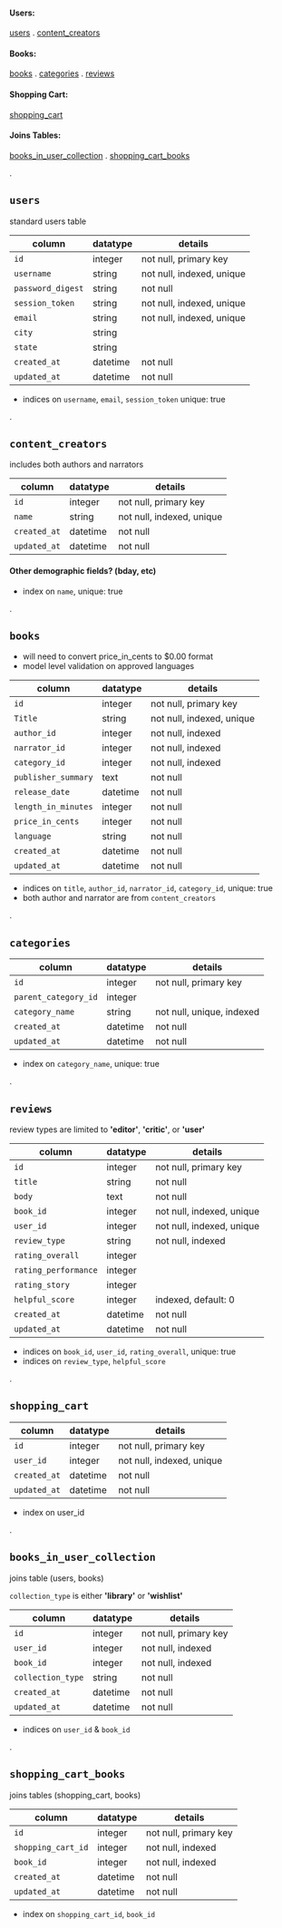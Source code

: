 #### Users: 
 [users](https://github.com/mschl0ss/laudable/wiki/DB-Schema#users) .
 [content_creators](https://github.com/mschl0ss/laudable/wiki/DB-Schema#content_creators)

#### Books:
 [books](https://github.com/mschl0ss/laudable/wiki/DB-Schema#books) .
 [categories](https://github.com/mschl0ss/laudable/wiki/DB-Schema#categories) .
 [reviews](https://github.com/mschl0ss/laudable/wiki/DB-Schema#reviews)

#### Shopping Cart:
[shopping_cart](https://github.com/mschl0ss/laudable/wiki/DB-Schema#shopping_cart)

#### Joins Tables:
 [books_in_user_collection](https://github.com/mschl0ss/laudable/wiki/DB-Schema#books_in_user_collection) .
 [shopping_cart_books](https://github.com/mschl0ss/laudable/wiki/DB-Schema#shopping_cart_books)


.

## `users`
standard users table

|column|datatype|details|
|---|---|---|
|`id`|integer|not null, primary key|
|`username`|string|not null, indexed, unique|
|`password_digest`|string|not null|
|`session_token`|string|not null, indexed, unique|
|`email`|string|not null, indexed, unique|
|`city`|string| |
|`state`|string| |
|`created_at`|datetime|not null|
|`updated_at`|datetime|not null|

 * indices on `username`, `email`, `session_token` unique: true

.

## `content_creators`
includes both authors and narrators

|column|datatype|details|
|---|---|---|
|`id`|integer|not null, primary key|
|`name`|string|not null, indexed, unique|
|`created_at`|datetime|not null|
|`updated_at`|datetime|not null|

#### Other demographic fields? (bday, etc)
* index on `name`, unique: true

.

## `books`
* will need to convert price_in_cents to $0.00 format
* model level validation on approved languages

|column|datatype|details|
|---|---|---|
|`id`|integer|not null, primary key|
|`Title`|string|not null, indexed, unique|
|`author_id`|integer|not null, indexed|
|`narrator_id`|integer|not null, indexed|
|`category_id`|integer|not null, indexed|
|`publisher_summary`|text|not null
|`release_date`|datetime|not null|
|`length_in_minutes`|integer|not null|
|`price_in_cents`|integer|not null|
|`language`|string|not null|
|`created_at`|datetime|not null|
|`updated_at`|datetime|not null|

* indices on `title`, `author_id`, `narrator_id`, `category_id`, unique: true
* both author and narrator are from `content_creators`

.

## `categories`

|column|datatype|details|
|---|---|---|
|`id`|integer|not null, primary key|
|`parent_category_id`|integer| |
|`category_name`|string|not null, unique, indexed |
|`created_at`|datetime|not null|
|`updated_at`|datetime|not null|

* index on `category_name`, unique: true

.

## `reviews`
review types are limited to **'editor'**, **'critic'**, or **'user'**

|column|datatype|details|
|---|---|---|
|`id`|integer|not null, primary key|
|`title`|string|not null|
|`body`|text|not null|
|`book_id`|integer|not null, indexed, unique|
|`user_id`|integer|not null, indexed, unique|
|`review_type`|string|not null, indexed|
|`rating_overall`|integer| |
|`rating_performance`|integer| |
|`rating_story`|integer| |
|`helpful_score`|integer|indexed, default: 0|
|`created_at`|datetime|not null|
|`updated_at`|datetime|not null|

 * indices on `book_id`, `user_id`, `rating_overall`, unique: true
 * indices on `review_type`, `helpful_score`

.

## `shopping_cart`

|column|datatype|details|
|---|---|---|
|`id`|integer|not null, primary key|
|`user_id`|integer|not null, indexed, unique|
|`created_at`|datetime|not null|
|`updated_at`|datetime|not null|

* index on user_id

.

## `books_in_user_collection`
joins table (users, books)

`collection_type` is either **'library'** or **'wishlist'**

|column|datatype|details|
|---|---|---|
|`id`|integer|not null, primary key|
|`user_id`|integer|not null, indexed|
|`book_id`|integer|not null, indexed|
|`collection_type`|string|not null|
|`created_at`|datetime|not null|
|`updated_at`|datetime|not null|

* indices on `user_id` & `book_id`

.

## `shopping_cart_books`
joins tables (shopping_cart, books)

|column|datatype|details|
|---|---|---|
|`id`|integer|not null, primary key|
|`shopping_cart_id`|integer|not null, indexed|
|`book_id`|integer|not null, indexed|
|`created_at`|datetime|not null|
|`updated_at`|datetime|not null|

* index on `shopping_cart_id`, `book_id`